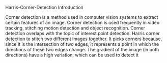 Harris-Corner-Detection
Introduction

Corner detection is a method used in computer vision systems to extract certain features of an image. Corner detection is used frequently in video tracking, stitching motion detection and object recognition. Corner detection overlaps with the topic of interest point detection. Harris corner detection to stitch two different images together. It picks corners because, since it is the intersection of two edges, it represents a point in which the directions of these two edges change. The gradient of the image (in both directions) have a high variation, which can be used to detect it
